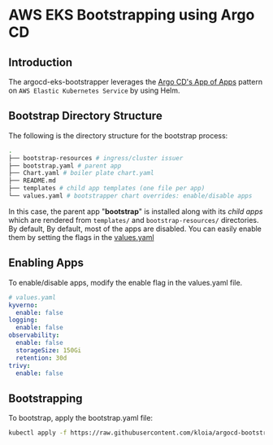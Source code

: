 # AWS EKS Bootstrapping using Argo CD

## Introduction

The argocd-eks-bootstrapper leverages the [Argo CD's App of Apps](https://argo-cd.readthedocs.io/en/stable/operator-manual/cluster-bootstrapping/) pattern on `AWS Elastic Kubernetes Service` by using Helm.

## Bootstrap Directory Structure
The following is the directory structure for the bootstrap process:

```bash
.
├── bootstrap-resources # ingress/cluster issuer
├── bootstrap.yaml # parent app
├── Chart.yaml # boiler plate chart.yaml
├── README.md 
├── templates # child app templates (one file per app)
└── values.yaml # bootstrapper chart overrides: enable/disable apps
```

In this case, the parent app "**bootstrap**" is installed along with its *child apps* which are rendered from `templates/` and `bootstrap-resources/` directories.
By default, By default, most of the apps are disabled. You can easily enable them by setting the flags in the [values.yaml](./values.yaml)

## Enabling Apps

To enable/disable apps, modify the enable flag in the values.yaml file.

```yaml
# values.yaml
kyverno:
  enable: false  
logging:
  enable: false
observability:
  enable: false
  storageSize: 150Gi
  retention: 30d
trivy:
  enable: false
```


## Bootstrapping

To bootstrap, apply the bootstrap.yaml file:

```bash
kubectl apply -f https://raw.githubusercontent.com/kloia/argocd-bootstrapper/main/bootstrap.yaml
```